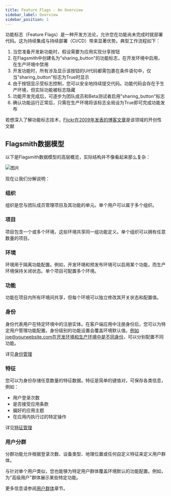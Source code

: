 ```yaml
---
title: Feature Flags - An Overview
sidebar_label: Overview
sidebar_position: 1
---
```


功能标志（Feature Flags）是一种开发方法论，允许您在功能尚未完成时就部署代码。这为持续集成与持续部署（CI/CD）带来显著优势。典型工作流程如下：

1. 当您准备开发新功能时，假设需要为应用实现分享按钮
2. 在Flagsmith中创建名为"sharing_button"的功能标志，在开发环境中启用，在生产环境中禁用
3. 开发功能时，所有涉及显示该按钮的UI代码都需包裹在条件语句中，仅当"sharing_button"标志为True时显示
4. 由于按钮显示受标志控制，您可以安全地持续提交代码。功能代码会存在于生产环境，但实际功能被标志隐藏
5. 功能开发完成后，可逐步为团队成员和Beta测试者启用"sharing_button"标志
6. 确认功能运行正常后，只需在生产环境将该标志全局设为True即可完成功能发布

若想深入了解功能标志技术，[Flickr在2009年发表的博客文章](https://code.flickr.net/2009/12/02/flipping-out/)是该领域的开创性文献

## Flagsmith数据模型

以下是Flagsmith数据模型的高层概览，实际结构并不像看起来那么复杂：

![图片](/img/flagsmith-model.svg)

现在让我们分解说明：

### 组织

组织是您与团队成员管理项目及其功能的单元。单个用户可以属于多个组织。

### 项目

项目包含一个或多个环境，这些环境共享同一组功能定义。单个组织可以拥有任意数量的项目。

### 环境

环境用于隔离功能配置。例如，开发环境和预发布环境可以启用某个功能，而生产环境保持关闭状态。单个项目可配置多个环境。

### 功能

功能在项目内所有环境间共享，但每个环境可以独立修改其开关状态和配置值。

### 身份

身份代表用户在特定环境中的注册实体。在客户端应用中注册身份后，您可以为特定用户管理功能配置。身份级别的功能设置会覆盖环境默认值。例如joe@yourwebsite.com在开发环境和生产环境中是不同身份，可以分别配置不同功能。

详见[身份管理](/basic-features/managing-identities)

### 特征

您可以为身份存储任意数量的特征数据。特征是简单的键值对，可保存各类信息，例如：

- 用户登录次数
- 是否接受应用条款
- 偏好的应用主题
- 在应用内执行过的特定操作

详见[特征管理](/basic-features/managing-identities.md#identity-traits)

### 用户分群

分群功能允许根据登录次数、设备类型、地理位置或任何自定义特征来定义用户群体。

与针对单个用户类似，您也能够为特定用户群体覆盖环境默认的功能配置。例如，为"高级用户"群体展示某些特定功能。

更多信息请参阅[用户群体](/basic-features/managing-segments.md)章节。